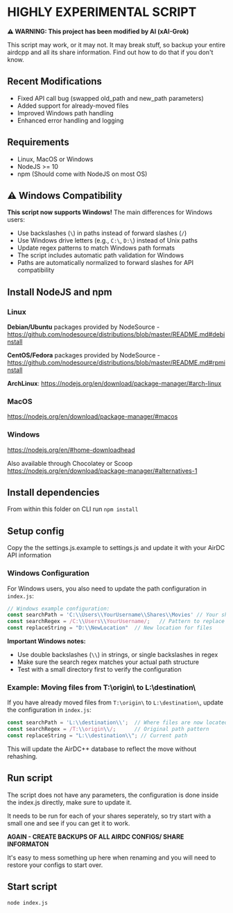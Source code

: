 # HIGHLY EXPERIMENTAL SCRIPT

**⚠️ WARNING: This project has been modified by AI (xAI-Grok)**

This script may work, or it may not. It may break stuff, so backup your entire airdcpp and all its share information. Find out how to do that if you don't know.

## Recent Modifications

- Fixed API call bug (swapped old_path and new_path parameters)
- Added support for already-moved files
- Improved Windows path handling
- Enhanced error handling and logging

## Requirements
* Linux, MacOS or Windows
* NodeJS >= 10
* npm (Should come with NodeJS on most OS)

## ⚠️ Windows Compatibility

**This script now supports Windows!** The main differences for Windows users:

- Use backslashes (`\`) in paths instead of forward slashes (`/`)
- Use Windows drive letters (e.g., `C:\`, `D:\`) instead of Unix paths
- Update regex patterns to match Windows path formats
- The script includes automatic path validation for Windows
- Paths are automatically normalized to forward slashes for API compatibility

## Install NodeJS and npm

### Linux

**Debian/Ubuntu** packages provided by NodeSource - https://github.com/nodesource/distributions/blob/master/README.md#debinstall

**CentOS/Fedora** packages provided by NodeSource - https://github.com/nodesource/distributions/blob/master/README.md#rpminstall

**ArchLinux**: https://nodejs.org/en/download/package-manager/#arch-linux

### MacOS
https://nodejs.org/en/download/package-manager/#macos

### Windows
https://nodejs.org/en/#home-downloadhead

Also available through Chocolatey or Scoop
https://nodejs.org/en/download/package-manager/#alternatives-1

## Install dependencies

From within this folder on CLI run `npm install`

## Setup config

Copy the the settings.js.example to settings.js and update it with your AirDC API information

### Windows Configuration

For Windows users, you also need to update the path configuration in `index.js`:

```javascript
// Windows example configuration:
const searchPath = 'C:\\Users\\YourUsername\\Shares\\Movies' // Your share directory
const searchRegex = /C:\\Users\\YourUsername/;   // Pattern to replace
const replaceString = "D:\\NewLocation"  // New location for files
```

**Important Windows notes:**
- Use double backslashes (`\\`) in strings, or single backslashes in regex
- Make sure the search regex matches your actual path structure
- Test with a small directory first to verify the configuration

### Example: Moving files from T:\origin\ to L:\destination\

If you have already moved files from `T:\origin\` to `L:\destination\`, update the configuration in `index.js`:

```javascript
const searchPath = 'L:\\destination\\';  // Where files are now located
const searchRegex = /T:\\origin\\/;      // Original path pattern
const replaceString = "L:\\destination\\"; // Current path
```

This will update the AirDC++ database to reflect the move without rehashing.

## Run script

The script does not have any parameters, the configuration is done inside the index.js directly, make sure to update it.

It needs to be run for each of your shares seperately, so try start with a small one and see if you can get it to work.

**AGAIN - CREATE BACKUPS OF ALL AIRDC CONFIGS/ SHARE INFORMATON**

It's easy to mess something up here when renaming and you will need to restore your configs to start over.

## Start script

`node index.js`
